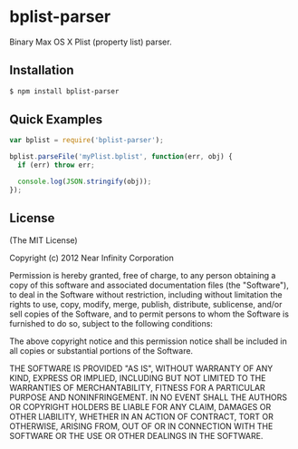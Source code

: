 bplist-parser
=============

Binary Max OS X Plist (property list) parser.

## Installation

```bash
$ npm install bplist-parser
```

## Quick Examples

```javascript
var bplist = require('bplist-parser');

bplist.parseFile('myPlist.bplist', function(err, obj) {
  if (err) throw err;

  console.log(JSON.stringify(obj));
});
```

## License

(The MIT License)

Copyright (c) 2012 Near Infinity Corporation

Permission is hereby granted, free of charge, to any person obtaining
a copy of this software and associated documentation files (the
"Software"), to deal in the Software without restriction, including
without limitation the rights to use, copy, modify, merge, publish,
distribute, sublicense, and/or sell copies of the Software, and to
permit persons to whom the Software is furnished to do so, subject to
the following conditions:

The above copyright notice and this permission notice shall be
included in all copies or substantial portions of the Software.

THE SOFTWARE IS PROVIDED "AS IS", WITHOUT WARRANTY OF ANY KIND,
EXPRESS OR IMPLIED, INCLUDING BUT NOT LIMITED TO THE WARRANTIES OF
MERCHANTABILITY, FITNESS FOR A PARTICULAR PURPOSE AND
NONINFRINGEMENT. IN NO EVENT SHALL THE AUTHORS OR COPYRIGHT HOLDERS BE
LIABLE FOR ANY CLAIM, DAMAGES OR OTHER LIABILITY, WHETHER IN AN ACTION
OF CONTRACT, TORT OR OTHERWISE, ARISING FROM, OUT OF OR IN CONNECTION
WITH THE SOFTWARE OR THE USE OR OTHER DEALINGS IN THE SOFTWARE.

